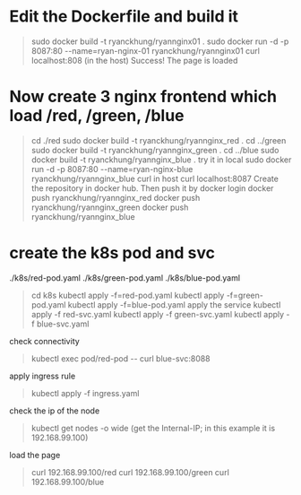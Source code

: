 # Edit the Dockerfile and build it

> sudo docker build -t ryanckhung/ryannginx01 .
> sudo docker run -d -p 8087:80 --name=ryan-nginx-01 ryanckhung/ryannginx01
> curl localhost:808 (in the host)
> Success! The page is loaded

# Now create 3 nginx frontend which load /red, /green, /blue

> cd ./red
> sudo docker build -t ryanckhung/ryannginx_red .
> cd ../green
> sudo docker build -t ryanckhung/ryannginx_green .
> cd ../blue
> sudo docker build -t ryanckhung/ryannginx_blue .
> try it in local
> sudo docker run -d -p 8087:80 --name=ryan-nginx-blue ryanckhung/ryannginx_blue
> curl in host
> curl localhost:8087
> Create the repository in docker hub. Then push it by
> docker login
> docker push ryanckhung/ryannginx_red
> docker push ryanckhung/ryannginx_green
> docker push ryanckhung/ryannginx_blue

# create the k8s pod and svc
./k8s/red-pod.yaml
./k8s/green-pod.yaml
./k8s/blue-pod.yaml
> cd k8s
> kubectl apply -f=red-pod.yaml 
> kubectl apply -f=green-pod.yaml 
> kubectl apply -f=blue-pod.yaml
apply the service
> kubectl apply -f red-svc.yaml
> kubectl apply -f green-svc.yaml
> kubectl apply -f blue-svc.yaml

check connectivity
> kubectl exec pod/red-pod -- curl blue-svc:8088

apply ingress rule
> kubectl apply -f ingress.yaml

check the ip of the node
> kubectl get nodes -o wide (get the Internal-IP; in this example it is 192.168.99.100)

load the page
> curl 192.168.99.100/red
> curl 192.168.99.100/green
> curl 192.168.99.100/blue
